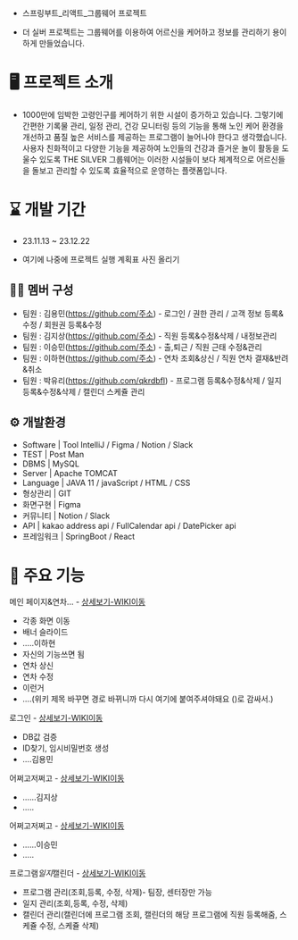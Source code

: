 - 스프링부트_리액트_그룹웨어 프로젝트

- 더 실버 프로젝트는 그룹웨어를 이용하여 어르신을 케어하고 정보를 관리하기 용이하게 만들었습니다.


# 🖥️ 프로젝트 소개
- 1000만에 임박한 고령인구를 케어하기 위한 시설이 증가하고 있습니다.
  그렇기에 간편한 기록물 관리, 일정 관리, 건강 모니터링 등의 기능을 통해 노인 케어 환경을 개선하고
  품질 높은 서비스를 제공하는 프로그램이 늘어나야 한다고 생각했습니다.
  사용자 친화적이고 다양한 기능을 제공하여 노인들의 건강과 즐거운 놀이 활동을 도울수 있도록
  THE SILVER 그룹웨어는 이러한 시설들이 보다 체계적으로 어르신들을 돌보고 관리할 수 있도록 효율적으로 운영하는 플랫폼입니다.


# ⌛ 개발 기간
- 23.11.13 ~ 23.12.22


- 여기에 나중에 프로젝트 실행 계획표 사진 올리기


## 🤼‍♀️ 멤버 구성
- 팀원 : 김용민(https://github.com/주소) - 로그인 / 권한 관리 / 고객 정보 등록&수정 / 회원권 등록&수정
- 팀원 : 김지상(https://github.com/주소) - 직원 등록&수정&삭제 / 내정보관리
- 팀원 : 이승민(https://github.com/주소) - 출,퇴근 / 직원 근태 수정&관리 
- 팀원 : 이하현(https://github.com/주소) - 연차 조회&상신 / 직원 연차 결재&반려&취소
- 팀원 : 박유리(https://github.com/qkrdbfl) - 프로그램 등록&수정&삭제 / 일지 등록&수정&삭제 / 캘린더 스케쥴 관리

## ⚙️ 개발환경
-  Software  | Tool	IntelliJ / Figma / Notion / Slack  
-  TEST      |	Post Man
-  DBMS      |	MySQL
-  Server    |	Apache TOMCAT
-  Language  |	JAVA 11 / javaScript / HTML / CSS
-  형상관리   |	GIT
-  화면구현   |  Figma
-  커뮤니티	 |  Notion / Slack
-  API	     |  kakao address api / FullCalendar api / DatePicker api
-  프레임워크 |	SpringBoot / React


# 📌 주요 기능
메인 페이지&연차... - [상세보기-WIKI이동](https://github.com/KimLeePark5/front/wiki/%EC%97%B0%EC%B0%A8&..%EC%A0%80%EC%A9%8C%EA%B3%A0)
- 각종 화면 이동
- 배너 슬라이드
- .....이하현
- 자신의 기능쓰면 됨
- 연차 상신
- 연차 수정
- 이런거
- ....(위키 제목 바꾸면 경로 바뀌니까 다시 여기에 붙여주셔야돼요 ()로 감싸서.)

로그인 - [상세보기-WIKI이동](https://github.com/KimLeePark5/front/wiki/%EB%A1%9C%EA%B7%B8%EC%9D%B8..-&-%EC%96%B4%EC%A9%8C%EA%B3%A0&%EC%A0%80%EC%A9%8C)
- DB값 검증
- ID찾기, 임시비밀번호 생성
- ....김용민
  

어쩌고저쩌고 - [상세보기-WIKI이동](https://github.com/KimLeePark5/front/wiki/%EC%A7%81%EC%9B%90%EB%93%B1%EB%A1%9D&....)
- ......김지상
- .....


어쩌고저쩌고 - [상세보기-WIKI이동](https://github.com/KimLeePark5/front/wiki/%EC%A7%81%EC%9B%90%EB%93%B1%EB%A1%9D&....)
- ......이승민
- .....


프로그램$일지$캘린더 - [상세보기-WIKI이동](https://github.com/KimLeePark5/front/wiki/%ED%94%84%EB%A1%9C%EA%B7%B8%EB%9E%A8&%EC%9D%BC%EC%A7%80&%EC%BA%98%EB%A6%B0%EB%8D%94-%EA%B4%80%EB%A6%AC)
- 프로그램 관리(조회,등록, 수정, 삭제)- 팀장, 센터장만 가능
- 일지 관리(조회,등록, 수정, 삭제)
- 캘린더 관리(캘린더에 프로그램 조회, 캘린더의 해당 프로그램에 직원 등록해줌, 스케쥴 수정, 스케쥴 삭제)


